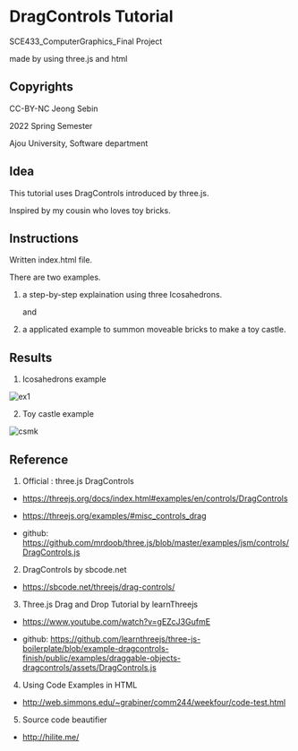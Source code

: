 # DragControls Tutorial

SCE433_ComputerGraphics_Final Project

made by using three.js and html

## Copyrights

CC-BY-NC Jeong Sebin

2022 Spring Semester

Ajou University, Software department

## Idea
This tutorial uses DragControls introduced by three.js.

Inspired by my cousin who loves toy bricks.

## Instructions
Written index.html file.


There are two examples.

1. a step-by-step explaination using three Icosahedrons.

   and

2. a applicated example to summon moveable bricks to make a toy castle.


## Results
1. Icosahedrons example

![ex1](https://git.ajou.ac.kr/JSB/dragcontrols-tutorial/-/raw/main/Pictures/exstepf.gif)

2. Toy castle example

![csmk](https://git.ajou.ac.kr/JSB/dragcontrols-tutorial/-/raw/main/Pictures/hardex.png)

## Reference
1. Official : three.js DragControls
- https://threejs.org/docs/index.html#examples/en/controls/DragControls

- https://threejs.org/examples/#misc_controls_drag

- github: https://github.com/mrdoob/three.js/blob/master/examples/jsm/controls/DragControls.js

2. DragControls by sbcode.net
- https://sbcode.net/threejs/drag-controls/

3. Three.js Drag and Drop Tutorial by learnThreejs
- https://www.youtube.com/watch?v=gEZcJ3GufmE

- github: https://github.com/learnthreejs/three-js-boilerplate/blob/example-dragcontrols-finish/public/examples/draggable-objects-dragcontrols/assets/DragControls.js

4. Using Code Examples in HTML
- http://web.simmons.edu/~grabiner/comm244/weekfour/code-test.html

5. Source code beautifier
- http://hilite.me/
